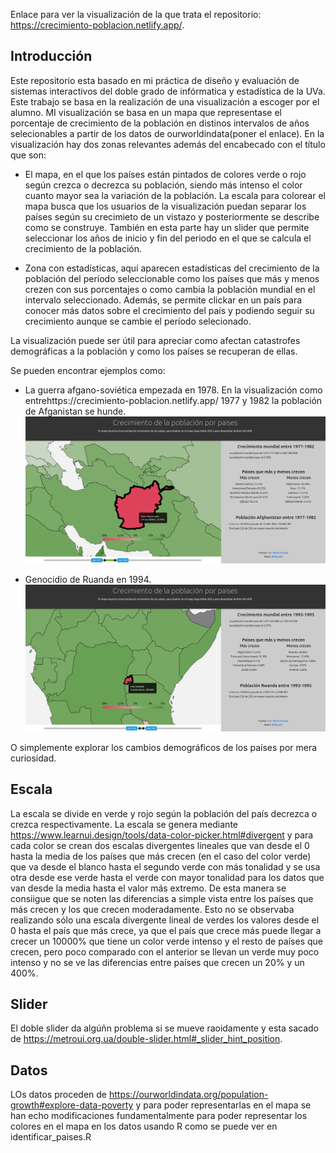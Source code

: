 Enlace para ver la visualización de la que trata el repositorio: https://crecimiento-poblacion.netlify.app/.

## Introducción

Este repositorio esta basado en mi práctica de diseño y evaluación de sistemas interactivos del doble grado de infórmatica y estadística de la UVa. Este trabajo se basa en la realización de una visualización a escoger por el alumno. MI visualización  se basa en un mapa que representase el porcentaje de crecimiento de la población en distinos intervalos de años selecionables a partir de los datos de ourworldindata(poner el enlace). En la visualización hay dos zonas relevantes además del encabecado con el título que son:

- El mapa, en el que los países están pintados de colores verde o rojo según crezca o decrezca su población, siendo más intenso el color cuanto mayor sea la variación de la población. La escala para colorear el mapa busca que los usuarios de la visualización puedan separar los países según su crecimieto de un vistazo y posteriormente se describe como se construye. También en esta parte hay un slider que permite seleccionar los años de inicio y fin del periodo en el que se calcula el crecimiento de la población.

- Zona con estadísticas, aquí aparecen estadísticas del crecimiento de la población del período seleccionable como los países que más y menos crezen con sus porcentajes o como cambia la población mundial en el intervalo seleccionado. Además, se permite clickar en un país para conocer más datos sobre el crecimiento del país y podiendo seguir su crecimiento aunque se cambie el período selecionado.

La visualización puede ser útil para apreciar como afectan catastrofes demográficas a la población y como los países se recuperan de ellas.

Se pueden encontrar ejemplos como: 

- La guerra afgano-soviética empezada en 1978. En la visualización como entrehttps://crecimiento-poblacion.netlify.app/ 1977 y 1982 la población de Afganistan se hunde.
![Alt text](./crecimiento_afganistan1977-1982.png?raw=true "Invasion URSS")

- Genocidio de Ruanda en 1994.
![Alt text](./crecimiento_ruanda1993-1995.png?raw=true "Genocidio Ruanda")

O simplemente explorar los cambios demográficos de los países por mera curiosidad.

## Escala

La escala se divide en verde y rojo según la población del país decrezca o crezca respectivamente. La escala se genera mediante https://www.learnui.design/tools/data-color-picker.html#divergent y para cada color se crean dos escalas divergentes lineales que van desde el 0 hasta la media de los países que más crecen (en el caso del color verde) que va desde el blanco hasta el segundo verde con más tonalidad y se usa otra desde ese verde hasta el verde con mayor tonalidad para los datos que van desde la media hasta el valor más extremo. De esta manera se consiigue que se noten las diferencias a simple vista entre los países que más crecen y los que crecen moderadamente. Esto no se observaba realizando sólo una escala divergente lineal de verdes los valores desde el 0 hasta el país que más crece, ya que el país que crece más puede llegar a crecer un 10000% que tiene un color verde intenso y el resto de países que crecen, pero poco comparado con el anterior se llevan un verde muy poco intenso y no se ve las diferencias entre países que crecen un 20% y un 400%.

## Slider

El doble slider da algúñn problema si se mueve raoidamente y esta sacado de https://metroui.org.ua/double-slider.html#_slider_hint_position.

## Datos 

LOs datos proceden de https://ourworldindata.org/population-growth#explore-data-poverty y para poder representarlas en el mapa se han echo modificaciones fundamentalmente para poder representar los colores en el mapa en los datos usando R como se puede ver en identificar_paises.R
